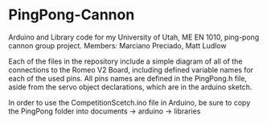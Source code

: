 # PingPong-Cannon
Arduino and Library code for my University of Utah, ME EN 1010, ping-pong cannon group project.
Members: Marciano Preciado, Matt Ludlow

  Each of the files in the repository include a simple diagram of all of the connections to the Romeo V2 Board, including defined variable names for each of the used pins. All pins names are defined in the PingPong.h file, aside from the servo object declarations, which are in the arduino sketch.

In order to use the CompetitionScetch.ino file in Arduino, be sure to copy the PingPong folder into documents -> arduino -> libraries

